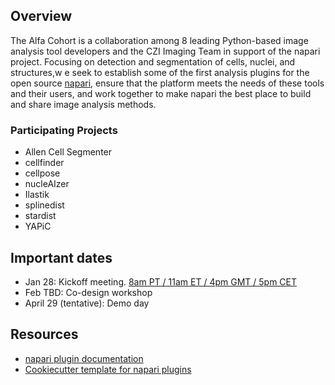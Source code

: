 ## Overview

The Alfa Cohort is a collaboration among 8 leading Python-based image analysis tool developers and the CZI Imaging Team in support of the napari project. Focusing on detection and segmentation of cells, nuclei, and structures,w e seek to establish some of the first analysis plugins for the open source [napari](https://napari.org), ensure that the platform meets the needs of these tools and their users, and work together to make napari the best place to build and share image analysis methods.

### Participating Projects

- Allen Cell Segmenter
- cellfinder
- cellpose
- nucleAIzer
- Ilastik
- splinedist
- stardist
- YAPiC

## Important dates

- Jan 28: Kickoff meeting. [8am PT / 11am ET / 4pm GMT / 5pm CET](https://www.starts-at.com/event/2649073776)
- Feb TBD: Co-design workshop
- April 29 (tentative): Demo day

## Resources

- [napari plugin documentation](https://napari.org/docs/dev/plugins/index.html)
- [Cookiecutter template for napari plugins](https://github.com/napari/cookiecutter-napari-plugin)

